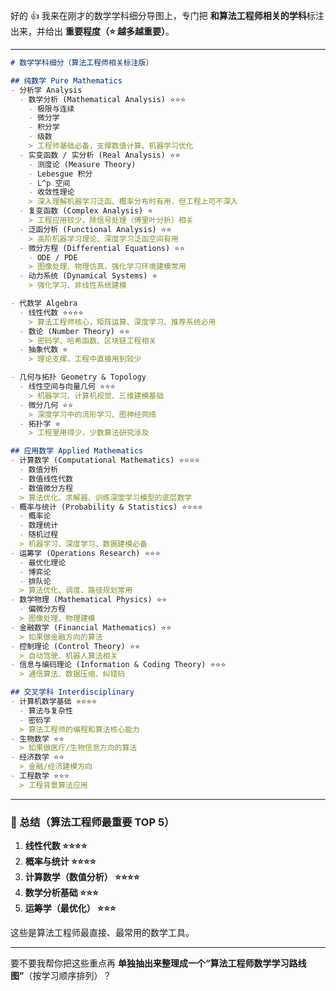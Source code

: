 


好的 👍 我来在刚才的数学学科细分导图上，专门把 **和算法工程师相关的学科**标注出来，并给出 **重要程度（⭐ 越多越重要）**。

---

```markdown
# 数学学科细分（算法工程师相关标注版）

## 纯数学 Pure Mathematics
- 分析学 Analysis
  - 数学分析 (Mathematical Analysis) ⭐⭐⭐
    - 极限与连续
    - 微分学
    - 积分学
    - 级数
    > 工程师基础必备，支撑数值计算、机器学习优化
  - 实变函数 / 实分析 (Real Analysis) ⭐⭐
    - 测度论 (Measure Theory)
    - Lebesgue 积分
    - L^p 空间
    - 收敛性理论
    > 深入理解机器学习泛函、概率分布时有用，但工程上可不深入
  - 复变函数 (Complex Analysis) ⭐
    > 工程应用较少，除信号处理（傅里叶分析）相关
  - 泛函分析 (Functional Analysis) ⭐⭐
    > 高阶机器学习理论、深度学习泛函空间有用
  - 微分方程 (Differential Equations) ⭐⭐
    - ODE / PDE
    > 图像处理、物理仿真、强化学习环境建模常用
  - 动力系统 (Dynamical Systems) ⭐
    > 强化学习、非线性系统建模

- 代数学 Algebra
  - 线性代数 ⭐⭐⭐⭐
    > 算法工程师核心，矩阵运算、深度学习、推荐系统必用
  - 数论 (Number Theory) ⭐⭐
    > 密码学、哈希函数、区块链工程相关
  - 抽象代数 ⭐
    > 理论支撑，工程中直接用到较少

- 几何与拓扑 Geometry & Topology
  - 线性空间与向量几何 ⭐⭐⭐
    > 机器学习、计算机视觉、三维建模基础
  - 微分几何 ⭐⭐
    > 深度学习中的流形学习、图神经网络
  - 拓扑学 ⭐
    > 工程里用得少，少数算法研究涉及

## 应用数学 Applied Mathematics
- 计算数学 (Computational Mathematics) ⭐⭐⭐⭐
  - 数值分析
  - 数值线性代数
  - 数值微分方程
  > 算法优化、求解器、训练深度学习模型的底层数学
- 概率与统计 (Probability & Statistics) ⭐⭐⭐⭐
  - 概率论
  - 数理统计
  - 随机过程
  > 机器学习、深度学习、数据建模必备
- 运筹学 (Operations Research) ⭐⭐⭐
  - 最优化理论
  - 博弈论
  - 排队论
  > 算法优化、调度、路径规划常用
- 数学物理 (Mathematical Physics) ⭐⭐
  - 偏微分方程
  > 图像处理、物理建模
- 金融数学 (Financial Mathematics) ⭐⭐
  > 如果做金融方向的算法
- 控制理论 (Control Theory) ⭐⭐
  > 自动驾驶、机器人算法相关
- 信息与编码理论 (Information & Coding Theory) ⭐⭐⭐
  > 通信算法、数据压缩、纠错码

## 交叉学科 Interdisciplinary
- 计算机数学基础 ⭐⭐⭐⭐
  - 算法与复杂性
  - 密码学
  > 算法工程师的编程和算法核心能力
- 生物数学 ⭐⭐
  > 如果做医疗/生物信息方向的算法
- 经济数学 ⭐⭐
  > 金融/经济建模方向
- 工程数学 ⭐⭐⭐
  > 工程背景算法应用
```

---

### 🚀 总结（算法工程师最重要 TOP 5）

1. **线性代数 ⭐⭐⭐⭐**
2. **概率与统计 ⭐⭐⭐⭐**
3. **计算数学（数值分析） ⭐⭐⭐⭐**
4. **数学分析基础 ⭐⭐⭐**
5. **运筹学（最优化） ⭐⭐⭐**

这些是算法工程师最直接、最常用的数学工具。

---

要不要我帮你把这些重点再 **单独抽出来整理成一个“算法工程师数学学习路线图”**（按学习顺序排列）？
